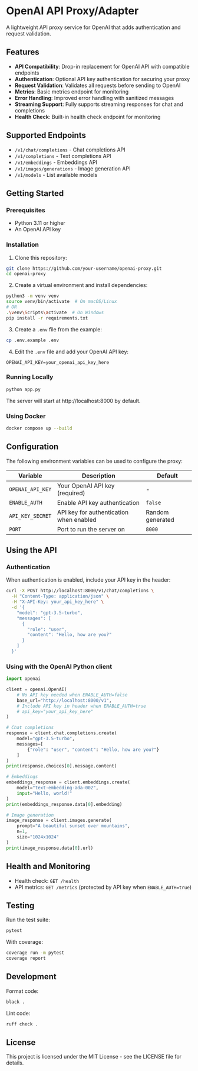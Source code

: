 # OpenAI API Proxy/Adapter

A lightweight API proxy service for OpenAI that adds authentication and request validation.

## Features

- **API Compatibility**: Drop-in replacement for OpenAI API with compatible endpoints
- **Authentication**: Optional API key authentication for securing your proxy
- **Request Validation**: Validates all requests before sending to OpenAI
- **Metrics**: Basic metrics endpoint for monitoring
- **Error Handling**: Improved error handling with sanitized messages
- **Streaming Support**: Fully supports streaming responses for chat and completions
- **Health Check**: Built-in health check endpoint for monitoring

## Supported Endpoints

- `/v1/chat/completions` - Chat completions API
- `/v1/completions` - Text completions API
- `/v1/embeddings` - Embeddings API
- `/v1/images/generations` - Image generation API
- `/v1/models` - List available models

## Getting Started

### Prerequisites

- Python 3.11 or higher
- An OpenAI API key

### Installation

1. Clone this repository:
```bash
git clone https://github.com/your-username/openai-proxy.git
cd openai-proxy
```

2. Create a virtual environment and install dependencies:
```bash
python3 -m venv venv
source venv/bin/activate  # On macOS/Linux
# OR
.\venv\Scripts\activate  # On Windows
pip install -r requirements.txt
```

3. Create a `.env` file from the example:
```bash
cp .env.example .env
```

4. Edit the `.env` file and add your OpenAI API key:
```
OPENAI_API_KEY=your_openai_api_key_here
```

### Running Locally

```bash
python app.py
```

The server will start at http://localhost:8000 by default.

### Using Docker

```bash
docker compose up --build
```

## Configuration

The following environment variables can be used to configure the proxy:

| Variable | Description | Default |
|----------|-------------|---------|
| `OPENAI_API_KEY` | Your OpenAI API key (required) | - |
| `ENABLE_AUTH` | Enable API key authentication | `false` |
| `API_KEY_SECRET` | API key for authentication when enabled | Random generated |
| `PORT` | Port to run the server on | `8000` |

## Using the API

### Authentication

When authentication is enabled, include your API key in the header:

```bash
curl -X POST http://localhost:8000/v1/chat/completions \
  -H "Content-Type: application/json" \
  -H "X-API-Key: your_api_key_here" \
  -d '{
    "model": "gpt-3.5-turbo",
    "messages": [
      {
        "role": "user",
        "content": "Hello, how are you?"
      }
    ]
  }'
```

### Using with the OpenAI Python client

```python
import openai

client = openai.OpenAI(
    # No API key needed when ENABLE_AUTH=false
    base_url="http://localhost:8000/v1",
    # Include API key in header when ENABLE_AUTH=true
    # api_key="your_api_key_here"
)

# Chat completions
response = client.chat.completions.create(
    model="gpt-3.5-turbo",
    messages=[
        {"role": "user", "content": "Hello, how are you?"}
    ]
)
print(response.choices[0].message.content)

# Embeddings
embeddings_response = client.embeddings.create(
    model="text-embedding-ada-002",
    input="Hello, world!"
)
print(embeddings_response.data[0].embedding)

# Image generation
image_response = client.images.generate(
    prompt="A beautiful sunset over mountains",
    n=1,
    size="1024x1024"
)
print(image_response.data[0].url)
```

## Health and Monitoring

- Health check: `GET /health`
- API metrics: `GET /metrics` (protected by API key when `ENABLE_AUTH=true`)

## Testing

Run the test suite:

```bash
pytest
```

With coverage:

```bash
coverage run -m pytest
coverage report
```

## Development

Format code:

```bash
black .
```

Lint code:

```bash
ruff check .
```

## License

This project is licensed under the MIT License - see the LICENSE file for details.

